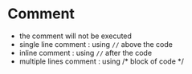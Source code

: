 # Comment
- the comment will not be executed
- single line comment : using `//` above the code
- inline comment : using `//` after the code
- multiple lines comment : using /* block of code */  
